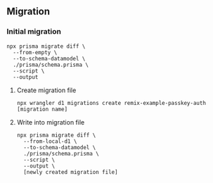 ## Migration

### Initial migration

```
npx prisma migrate diff \
  --from-empty \
  --to-schema-datamodel \
  ./prisma/schema.prisma \
  --script \
  --output
```

1. Create migration file
   ```
   npx wrangler d1 migrations create remix-example-passkey-auth [migration name]
   ```
1. Write into migration file
   ```
   npx prisma migrate diff \
     --from-local-d1 \
     --to-schema-datamodel \
     ./prisma/schema.prisma \
     --script \
     --output \
     [newly created migration file]
   ```
